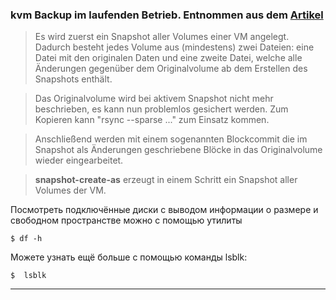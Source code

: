 ### kvm Backup im laufenden Betrieb. Entnommen aus dem [Artikel](https://blog.tausys.de/2016/02/15/backup-der-vms-im-laufenden-betrieb-mit-libvirt/)

> Es wird zuerst ein Snapshot aller Volumes einer VM angelegt. Dadurch besteht jedes Volume aus (mindestens) zwei Dateien: eine Datei mit den originalen Daten und eine zweite Datei, welche alle Änderungen gegenüber dem Originalvolume ab dem Erstellen des Snapshots enthält. 

> Das Originalvolume wird bei aktivem Snapshot nicht mehr beschrieben, es kann nun problemlos gesichert werden. Zum Kopieren kann "rsync --sparse ..." zum Einsatz kommen.

> Anschließend werden mit einem sogenannten Blockcommit die im Snapshot als Änderungen geschriebene Blöcke in das Originalvolume wieder eingearbeitet.

> **snapshot-create-as** erzeugt in einem Schritt ein Snapshot aller Volumes der VM. 

Посмотреть подключённые диски с выводом информации о размере и свободном пространстве можно с помощью утилиты 
```
$ df -h
```
Можете узнать ещё больше с помощью команды lsblk:
```
$  lsblk
```

****

